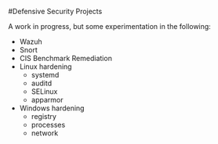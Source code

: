#Defensive Security Projects

A work in progress, but some experimentation in the following:

* Wazuh
* Snort
* CIS Benchmark Remediation
* Linux hardening
  * systemd
  * auditd
  * SELinux
  * apparmor
* Windows hardening
  * registry
  * processes
  * network




